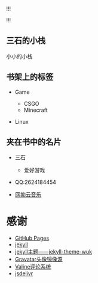 !!!
<script type="text/javascript" src="https://cdn.jsdelivr.net/gh/hongtonyoo/hongtonyoo.github.io@master/js/Hitokoto.js"></script>
<div>   
   <p class="hitokoto"></p> 
   <p class="from"></p> 
</div>
!!!

<!-- .slide: data-background-image="https://cdn.jsdelivr.net/gh/hongtonyoo/hongtonyoo.github.io@master/image/home/foggy.jpg" , data-background-opacity="0.5"-->

## 三石的小栈

小小的小栈

<!-- .slide -->
<!-- .slide: data-background-image="https://cdn.jsdelivr.net/gh/hongtonyoo/hongtonyoo.github.io@master/image/home/bookstore.jpg" , data-background-opacity="0.5"-->

## 书架上的标签

- Game
  - CSGO
  - Minecraft
 
- Linux

<!-- .slide vertical=true -->
<!-- .slide: data-background-image="https://cdn.jsdelivr.net/gh/hongtonyoo/hongtonyoo.github.io@master/image/home/book.jpg" , data-background-opacity="0.5"-->

## 夹在书中的名片

- 三石
   - 爱好游戏
   
- QQ:2624184454
- [网抑云音乐](https://music.163.com/#/user/home?id=342657478)

<!-- .slide -->

# 感谢

- [GitHub Pages](https://pages.github.com/)
- [jekyll](https://github.com/jekyll/jekyll)
- [jekyll主题——jekyll-theme-wuk](https://github.com/wu-kan/wu-kan.github.io)
- [Gravatar头像镜像源](https://zhuanlan.zhihu.com/p/115248957)
- [Valine评论系统](https://valine.js.org/)
- [jsdelivr](https://cdn.jsdelivr.net/)


<!-- slide vertical=true -->